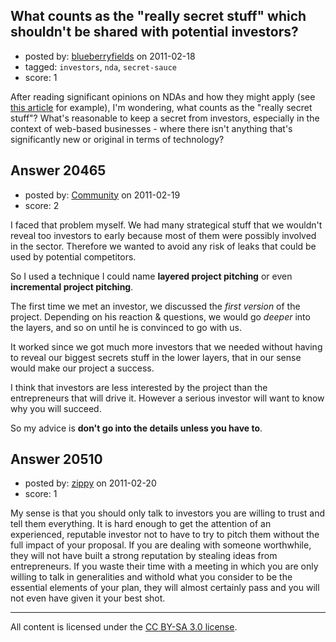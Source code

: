 ## What counts as the "really secret stuff" which shouldn't be shared with potential investors?

- posted by: [blueberryfields](https://stackexchange.com/users/-1/4544-blueberryfields) on 2011-02-18
- tagged: `investors`, `nda`, `secret-sauce`
- score: 1

After reading significant opinions on NDAs and how they might apply (see [this article][1] for example), I'm wondering, what counts as the "really secret stuff"? What's reasonable to keep a secret from investors, especially in the context of web-based businesses - where there isn't anything that's significantly new or original in terms of technology?



  [1]: http://onstartups.com/tabid/3339/bid/189/Startup-Reality-Distortion-3-The-Fallacy-Of-the-Non-Disclosure-Agreement-NDA.aspx


## Answer 20465

- posted by: [Community](https://stackexchange.com/users/-1/-1-community) on 2011-02-19
- score: 2

I faced that problem myself. We had many strategical stuff that we wouldn't reveal too investors to early because most of them were possibly involved in the sector. Therefore we wanted to avoid any risk of leaks that could be used by potential competitors.

So I used a technique I could name **layered project pitching** or even **incremental project pitching**.

The first time we met an investor, we discussed the *first version* of the project. Depending on his reaction & questions, we would go *deeper* into the layers, and so on until he is convinced to go with us.

It worked since we got much more investors that we needed without having to reveal our biggest secrets stuff in the lower layers, that in our sense would make our project a success.

I think that investors are less interested by the project than the entrepreneurs that will drive it. However a serious investor will want to know why you will succeed.

So my advice is **don't go into the details unless you have to**.



## Answer 20510

- posted by: [zippy](https://stackexchange.com/users/-1/7781-zippy) on 2011-02-20
- score: 1

My sense is that you should only talk to investors you are willing to trust and tell them everything. It is hard enough to get the attention of an experienced, reputable investor not to have to try to pitch them without the full impact of your proposal. If you are dealing with someone worthwhile, they will not have built a strong reputation by stealing ideas from entrepreneurs. If you waste their time with a meeting in which you are only willing to talk in generalities and withold what you consider to be the essential elements of your plan, they will almost certainly pass and you will not even have given it your best shot. 



---

All content is licensed under the [CC BY-SA 3.0 license](https://creativecommons.org/licenses/by-sa/3.0/).

